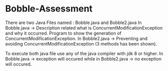 # Bobble-Assessment
There are two Java Files named : Bobble.java and Bobble2.java
In Bobble.java -> Description related what is ConcurrentModificationException and why it occurred. Program to show the generation of ConcurrentModificationException.
In Bobble2.java -> Preventing and avoiding ConcurrentModificationException (3 methods has been shown).

To execute both java file use any of the java compiler with jdk 8 or higher.
In Bobble.java -> exception will occured while in Bobble2.java -> no exception will occured.
